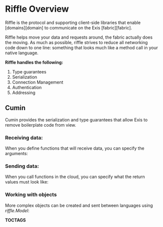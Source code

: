 # Riffle Overview

Riffle is the protocol and supporting client-side libraries that enable [domains][domain] to communicate on the Exis [fabric][fabric].

Riffle helps move your data and requests around, the fabric actually does the moving. As much as possible, riffle strives to reduce all networking code down to one line: something that looks much like a method call in your native language.

**Riffle handles the following:**

1. Type guarantees
2. Serialization
3. Connection Management
4. Authentication
5. Addressing

## Cumin

Cumin provides the serialization and type guarantees that allow Exis to remove boilerplate code from view.

### Receiving data:
When you define functions that will receive data, you can specify the arguments:
<exis-code name="Want Definitions Recv" action="defs" norepl hljs></exis-code>

### Sending data:
When you call functions in the cloud, you can specify what the return values must look like:
<exis-code name="Want Definitions Send" action="defs" norepl hljs></exis-code>

### Working with objects
More complex objects can be created and sent between languages using *riffle.Model*:
<exis-code name="Want Definitions Models" action="defs" norepl hljs></exis-code>

__TOCTAGS__

